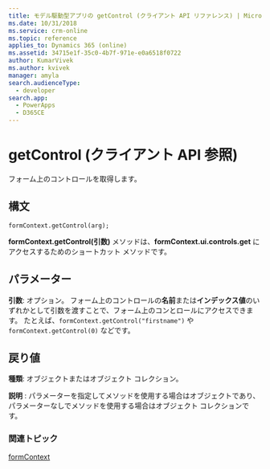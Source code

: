 ```yaml
---
title: モデル駆動型アプリの getControl (クライアント API リファレンス) | Microsoft Docs
ms.date: 10/31/2018
ms.service: crm-online
ms.topic: reference
applies_to: Dynamics 365 (online)
ms.assetid: 34715e1f-35c0-4b7f-971e-e0a6518f0722
author: KumarVivek
ms.author: kvivek
manager: amyla
search.audienceType:
  - developer
search.app:
  - PowerApps
  - D365CE
---
```

# <a name="getcontrol-client-api-reference"></a>getControl (クライアント API 参照)



フォーム上のコントロールを取得します。 

## <a name="syntax"></a>構文

`formContext.getControl(arg);`

**formContext.getControl(引数)** メソッドは、**formContext.ui.controls.get** にアクセスするためのショートカット メソッドです。

## <a name="parameter"></a>パラメーター

**引数**: オプション。 フォーム上のコントロールの**名前**または**インデックス値**のいずれかとして引数を渡すことで、フォーム上のコンとロールにアクセスできます。 たとえば、`formContext.getControl("firstname")` や `formContext.getControl(0)` などです。


## <a name="return-value"></a>戻り値

**種類**: オブジェクトまたはオブジェクト コレクション。

**説明** : パラメーターを指定してメソッドを使用する場合はオブジェクトであり、パラメーターなしでメソッドを使用する場合はオブジェクト コレクションです。



### <a name="related-topics"></a>関連トピック

[formContext](../../clientapi-form-Context.md)



